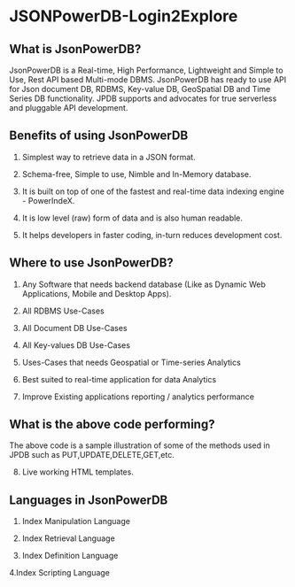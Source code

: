 # JSONPowerDB-Login2Explore

## What is JsonPowerDB?

JsonPowerDB is a Real-time, High Performance, Lightweight and Simple to Use, Rest API based Multi-mode DBMS. JsonPowerDB has ready to use API for Json document DB, RDBMS, Key-value DB, GeoSpatial DB and Time Series DB functionality. JPDB supports and advocates for true serverless and pluggable API development.

## Benefits of using JsonPowerDB

1. Simplest way to retrieve data in a JSON format.

2. Schema-free, Simple to use, Nimble and In-Memory database.

3. It is built on top of one of the fastest and real-time data indexing engine - PowerIndeX.

4. It is low level (raw) form of data and is also human readable.

5. It helps developers in faster coding, in-turn reduces development cost.

## Where to use JsonPowerDB?

1. Any Software that needs backend database (Like as Dynamic Web Applications, Mobile and Desktop Apps).

2. All RDBMS Use-Cases

3. All Document DB Use-Cases

4. All Key-values DB Use-Cases

5. Uses-Cases that needs Geospatial or Time-series Analytics

6. Best suited to real-time application for data Analytics

7. Improve Existing applications reporting / analytics performance

## What is the above code performing?

The above code is a sample illustration of some of the methods used in JPDB such as PUT,UPDATE,DELETE,GET,etc.

8. Live working HTML templates.

## Languages in JsonPowerDB

1. Index Manipulation Language

2. Index Retrieval Language

3. Index Definition Language

4.Index Scripting Language
